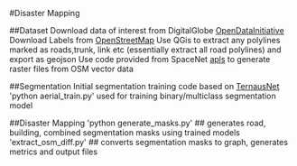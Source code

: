 #Disaster Mapping

##Dataset 
Download data of interest from DigitalGlobe [OpenDataInitiative](https://www.digitalglobe.com/ecosystem/open-data)
Download Labels from [OpenStreetMap](https://www.openstreetmap.org/export)
Use QGis to extract any polylines marked as roads,trunk, link etc (essentially extract all road polylines) and export as geojson
Use code provided from SpaceNet [apls](https://github.com/CosmiQ/apls/blob/master/apls/create_spacenet_masks.py) to generate raster files from OSM vector data

##Segmentation
Initial segmentation training code based on [TernausNet](https://github.com/ternaus/robot-surgery-segmentation) 
'python  aerial_train.py' used for training binary/multiclass segmentation model

##Disaster Mapping
'python generate_masks.py' ## generates road, building, combined segmentation masks using trained models
'extract_osm_diff.py' ## converts segmentation masks to graph, generates metrics and output files


